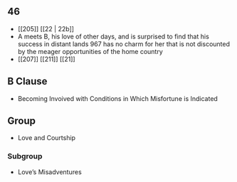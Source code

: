 ## 46
- [[205]] [[22 | 22b]] 
- A meets B, his love of other days, and is surprised to find that his success in distant lands 967 has no charm for her that is not discounted by the meager opportunities of the home country
- [[207]] [[211]] [[21]] 

## B Clause
- Becoming Invoived with Conditions in Which Misfortune is Indicated

## Group
- Love and Courtship

### Subgroup
- Love’s Misadventures

